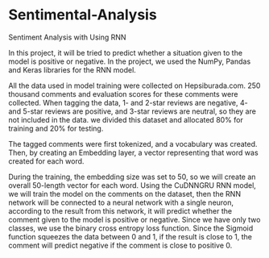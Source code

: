 # Sentimental-Analysis
Sentiment Analysis with Using RNN

In this project, it will be tried to predict whether a situation given to the model is positive or negative. In the project, we used the NumPy, Pandas and Keras libraries for the RNN model.

All the data used in model training were collected on Hepsiburada.com. 250 thousand comments and evaluation scores for these comments were collected. When tagging the data, 1- and 2-star reviews are negative, 4- and 5-star reviews are positive, and 3-star reviews are neutral, so they are not included in the data. we divided this dataset and allocated 80% for training and 20% for testing.

The tagged comments were first tokenized, and a vocabulary was created. Then, by creating an Embedding layer, a vector representing that word was created for each word.

During the training, the embedding size was set to 50, so we will create an overall 50-length vector for each word. Using the CuDNNGRU RNN model, we will train the model on the comments on the dataset, then the RNN network will be connected to a neural network with a single neuron, according to the result from this network, it will predict whether the comment given to the model is positive or negative. Since we have only two classes, we use the binary cross entropy loss function. Since the Sigmoid function squeezes the data between 0 and 1, if the result is close to 1, the comment will predict negative if the comment is close to positive 0.